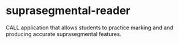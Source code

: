 # suprasegmental-reader
CALL application that allows students to practice marking and and producing accurate suprasegmental features.
